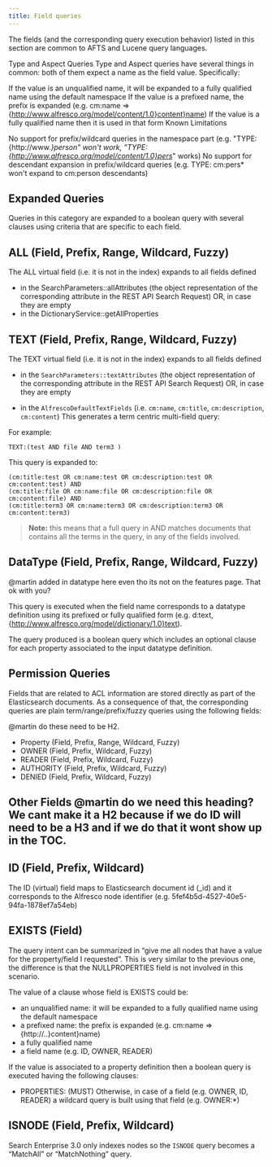 ```yaml
---
title: Field queries
---
```


The fields (and the corresponding query execution behavior) listed in this section are common to AFTS and Lucene query languages.

Type and Aspect Queries
Type and Aspect queries have several things in common: both of them expect a name as the field value. Specifically:

If the value is an unqualified name, it will be expanded to a fully qualified name using the default namespace
If the value is a prefixed name, the prefix is expanded (e.g. cm:name => {http://www.alfresco.org/model/content/1.0}content}name)
If the value is a fully qualified name then it is used in that form
Known Limitations

No support for prefix/wildcard queries in the namespace part (e.g. "TYPE:{http://www.*}person" won't work, "TYPE:{http://www.alfresco.org/model/content/1.0}pers*" works)
No support for descendant expansion in prefix/wildcard queries (e.g. TYPE: cm:pers* won't expand to cm:person descendants)

## Expanded Queries

Queries in this category are expanded to a boolean query with several clauses using criteria that are specific to each field.

## ALL (Field, Prefix, Range, Wildcard, Fuzzy)

The ALL virtual field (i.e. it is not in the index) expands to all fields defined

* in the SearchParameters::allAttributes (the object representation of the corresponding attribute in the REST API Search Request) OR, in case they are empty
* in the DictionaryService::getAllProperties

## TEXT (Field, Prefix, Range, Wildcard, Fuzzy)

The TEXT virtual field (i.e. it is not in the index) expands to all fields defined

* in the `SearchParameters::textAttributes` (the object representation of the corresponding attribute in the REST API Search Request) OR, in case they are empty

* in the `AlfrescoDefaultTextFields` (i.e. `cm:name`, `cm:title`, `cm:description`, `cm:content`)
This generates a term centric multi-field query:

For example:

```afts
TEXT:(test AND file AND term3 )
```

This query is expanded to:

```afts
(cm:title:test OR cm:name:test OR cm:description:test OR cm:content:test) AND
(cm:title:file OR cm:name:file OR cm:description:file OR cm:content:file) AND
(cm:title:term3 OR cm:name:term3 OR cm:description:term3 OR cm:content:term3)
```

> **Note:** this means that a full query in AND matches documents that contains all the terms in the query, in any of the fields involved.

## DataType (Field, Prefix, Range, Wildcard, Fuzzy)

@martin added in datatype here even tho its not on the features page. That ok with you?

This query is executed when the field name corresponds to a datatype definition using its prefixed or fully qualified form (e.g. d:text, {http://www.alfresco.org/model/dictionary/1.0}text).

The query produced is a boolean query which includes an optional clause for each property associated to the input datatype definition.

## Permission Queries

Fields that are related to ACL information are stored directly as part of the Elasticsearch documents. As a consequence of that, the corresponding queries are plain term/range/prefix/fuzzy queries using the following fields:

@martin do these need to be H2.

* Property (Field, Prefix, Range, Wildcard, Fuzzy)  
* OWNER (Field, Prefix, Wildcard, Fuzzy)
* READER (Field, Prefix, Wildcard, Fuzzy)
* AUTHORITY (Field, Prefix, Wildcard, Fuzzy)
* DENIED (Field, Prefix, Wildcard, Fuzzy)

## Other Fields @martin do we need this heading? We cant make it a H2 because if we do ID will need to be a H3 and if we do that it wont show up in the TOC.

## ID (Field, Prefix, Wildcard)

The ID (virtual) field maps to Elasticsearch document id (_id) and it corresponds to the Alfresco node identifier (e.g. 5fef4b5d-4527-40e5-94fa-1878ef7a54eb)

## EXISTS (Field)

The query intent can be summarized in “give me all nodes that have a value for the property/field I requested”. This is very similar to the previous one, the difference is that the NULLPROPERTIES field is not involved in this scenario.

The value of a clause whose field is EXISTS could be:

* an unqualified name: it will be expanded to a fully qualified name using the default namespace
* a prefixed name: the prefix is expanded (e.g. cm:name => {http://..}content}name)
* a fully qualified name
* a field name (e.g. ID, OWNER, READER)

If the value is associated to a property definition then a boolean query is executed having the following clauses:

* PROPERTIES: (MUST) Otherwise, in case of a field (e.g. OWNER, ID, READER) a wildcard query is built using that field (e.g. OWNER:*)

## ISNODE (Field, Prefix, Wildcard)

Search Enterprise 3.0 only indexes nodes so the `ISNODE` query becomes a “MatchAll” or “MatchNothing” query.
